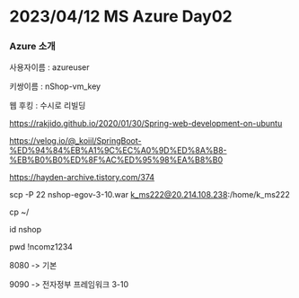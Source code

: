 # 2023/04/12 MS Azure Day02

### Azure 소개

사용자이름 : azureuser

키쌍이름 : nShop-vm_key



웹 후킹 : 수시로 리빌딩

https://rakjido.github.io/2020/01/30/Spring-web-development-on-ubuntu

https://velog.io/@_koiil/SpringBoot-%ED%94%84%EB%A1%9C%EC%A0%9D%ED%8A%B8-%EB%B0%B0%ED%8F%AC%ED%95%98%EA%B8%B0

https://hayden-archive.tistory.com/374



scp -P 22 nshop-egov-3-10.war k_ms222@20.214.108.238:/home/k_ms222

cp ~/



id nshop

pwd !ncomz1234



8080 -> 기본 

9090 -> 전자정부 프레임워크 3-10

